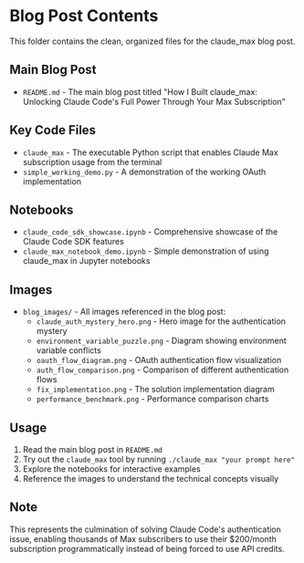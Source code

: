 # Blog Post Contents

This folder contains the clean, organized files for the claude_max blog post.

## Main Blog Post
- `README.md` - The main blog post titled "How I Built claude_max: Unlocking Claude Code's Full Power Through Your Max Subscription"

## Key Code Files
- `claude_max` - The executable Python script that enables Claude Max subscription usage from the terminal
- `simple_working_demo.py` - A demonstration of the working OAuth implementation

## Notebooks
- `claude_code_sdk_showcase.ipynb` - Comprehensive showcase of the Claude Code SDK features
- `claude_max_notebook_demo.ipynb` - Simple demonstration of using claude_max in Jupyter notebooks

## Images
- `blog_images/` - All images referenced in the blog post:
  - `claude_auth_mystery_hero.png` - Hero image for the authentication mystery
  - `environment_variable_puzzle.png` - Diagram showing environment variable conflicts
  - `oauth_flow_diagram.png` - OAuth authentication flow visualization
  - `auth_flow_comparison.png` - Comparison of different authentication flows
  - `fix_implementation.png` - The solution implementation diagram
  - `performance_benchmark.png` - Performance comparison charts

## Usage

1. Read the main blog post in `README.md`
2. Try out the `claude_max` tool by running `./claude_max "your prompt here"`
3. Explore the notebooks for interactive examples
4. Reference the images to understand the technical concepts visually

## Note

This represents the culmination of solving Claude Code's authentication issue, enabling thousands of Max subscribers to use their $200/month subscription programmatically instead of being forced to use API credits.